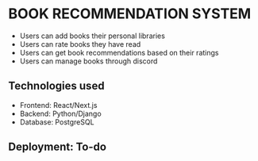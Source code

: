 # BOOK RECOMMENDATION SYSTEM

- Users can add books their personal libraries
- Users can rate books they have read
- Users can get book recommendations based on their ratings
- Users can manage books through discord

## Technologies used
- Frontend: React/Next.js
- Backend: Python/Django
- Database: PostgreSQL

## Deployment: To-do